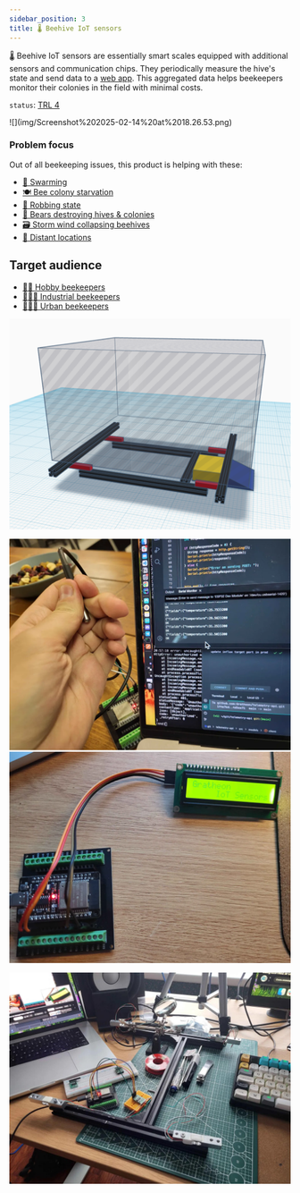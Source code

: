 ```yaml
---
sidebar_position: 3
title: 🌡️ Beehive IoT sensors
---
```

🌡️ Beehive IoT sensors are essentially smart scales equipped with additional sensors and communication chips. They periodically measure the hive's state and send data to a [web app](../web_app/web_app.md). This aggregated data helps beekeepers monitor their colonies in the field with minimal costs.


`status`: [TRL 4](https://www.nasa.gov/directorates/somd/space-communications-navigation-program/technology-readiness-levels/)

<div style={{width:300}}>
![](img/Screenshot%202025-02-14%20at%2018.26.53.png)
</div>

### Problem focus
Out of all beekeeping issues, this product is helping with these:
- [🧶 Swarming](../../🌨️%20Problems/🧶%20Swarming.md)
- [🍽️ Bee colony starvation](../../🌨️%20Problems/🍽️%20Bee%20colony%20starvation.md)
- [💢 Robbing state](../../🌨️%20Problems/💢%20Robbing%20state.md)
- [🐻 Bears destroying hives & colonies](../../🌨️%20Problems/🐻%20Bears%20destroying%20hives%20&%20colonies.md)
- [🗃️ Storm wind collapsing beehives](../../🌨️%20Problems/🗃️%20Storm%20wind%20collapsing%20beehives.md)
- [🌲 Distant locations](../../🌨️%20Problems/🌲%20Distant%20locations.md)

## Target audience
- [🧑‍🚀 Hobby beekeepers](../clients/🧑‍🚀%20Hobby%20beekeepers.md)
- [👨🏻‍🚒 Industrial beekeepers](../clients/👨🏻‍🚒%20Industrial%20beekeepers.md)
- [👩🏼‍🏫 Urban beekeepers](../clients/👩🏼‍🏫%20Urban%20beekeepers.md)

![](../../img/Screenshot%202024-11-09%20at%2015.08.08.png)

![](../../img/20240726_000022.webp)
![](img/20250119_131627.webp)

![](img/0.jpg)